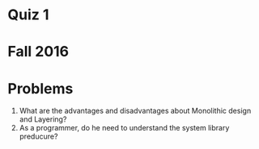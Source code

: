 # Quiz 1
# Fall 2016
# Problems
1. What are the advantages and disadvantages about Monolithic design and Layering?
2. As a programmer, do he need to understand the system library preducure?
